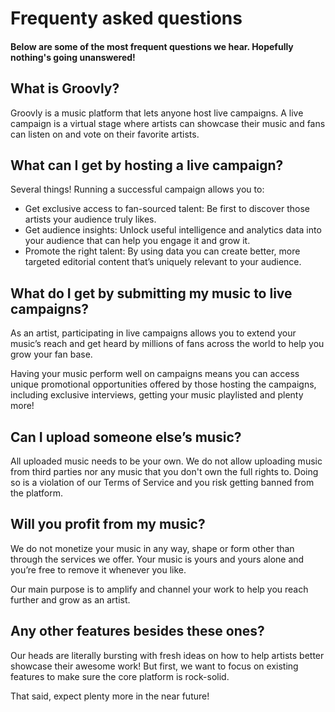 # Frequenty asked questions

#### Below are some of the most frequent questions we hear. Hopefully nothing's going unanswered!

## What is Groovly?

Groovly is a music platform that lets anyone host live campaigns. A live campaign is a virtual stage where artists can showcase their music and fans can listen on and vote on their favorite artists.

## What can I get by hosting a live campaign?

Several things! Running a successful campaign allows you to:

- Get exclusive access to fan-sourced talent: Be first to discover those artists your audience truly likes.
- Get audience insights: Unlock useful intelligence and analytics data into your audience that can help you engage it and grow it.
- Promote the right talent: By using data you can create better, more targeted editorial content that’s uniquely relevant to your audience.

## What do I get by submitting my music to live campaigns?

As an artist, participating in live campaigns allows you to extend your music’s reach and get heard by millions of fans across the world to help you grow your fan base.

Having your music perform well on campaigns means you can access unique promotional opportunities offered by those hosting the campaigns, including exclusive interviews, getting your music playlisted and plenty more!

## Can I upload someone else’s music?

All uploaded music needs to be your own. We do not allow uploading music from third parties nor any music that you don't own the full rights to. Doing so is a violation of our Terms of Service and you risk getting banned from the platform.

## Will you profit from my music?

We do not monetize your music in any way, shape or form other than through the services we offer. Your music is yours and yours alone and you’re free to remove it whenever you like.

Our main purpose is to amplify and channel your work to help you reach further and grow as an artist.

## Any other features besides these ones?

Our heads are literally bursting with fresh ideas on how to help artists better showcase their awesome work! But first, we want to focus on existing features to make sure the core platform is rock-solid.

That said, expect plenty more in the near future!
